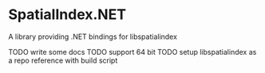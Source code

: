 # SpatialIndex.NET
A library providing .NET bindings for libspatialindex

TODO write some docs
TODO support 64 bit
TODO setup libspatialindex as a repo reference with build script
